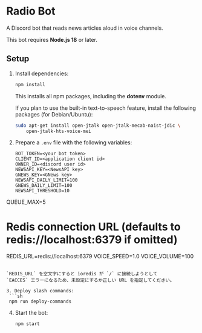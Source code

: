 # Radio Bot

A Discord bot that reads news articles aloud in voice channels.

This bot requires **Node.js 18** or later.
## Setup

1. Install dependencies:
   ```sh
   npm install
   ```
   This installs all npm packages, including the **dotenv** module.

   If you plan to use the built-in text-to-speech feature, install the
   following packages (for Debian/Ubuntu):
   ```sh
   sudo apt-get install open-jtalk open-jtalk-mecab-naist-jdic \
       open-jtalk-hts-voice-mei
   ```


2. Prepare a `.env` file with the following variables:
   ```
   BOT_TOKEN=<your bot token>
   CLIENT_ID=<application client id>
   OWNER_ID=<discord user id>
   NEWSAPI_KEY=<NewsAPI key>
   GNEWS_KEY=<GNews key>
   NEWSAPI_DAILY_LIMIT=100
   GNEWS_DAILY_LIMIT=100
   NEWSAPI_THRESHOLD=10
  QUEUE_MAX=5
  # Redis connection URL (defaults to redis://localhost:6379 if omitted)
  REDIS_URL=redis://localhost:6379
  VOICE_SPEED=1.0
  VOICE_VOLUME=100
  ```

  `REDIS_URL` を空文字にすると ioredis が `/` に接続しようとして
  `EACCES` エラーになるため、未設定にするか正しい URL を指定してください。

3. Deploy slash commands:
   ```sh
   npm run deploy-commands
   ```

4. Start the bot:
   ```sh
   npm start
   ```
